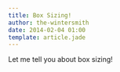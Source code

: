 ```yaml
---
title: Box Sizing!
author: the-wintersmith
date: 2014-02-04 01:00
template: article.jade
---
```


Let me tell you about box sizing!

